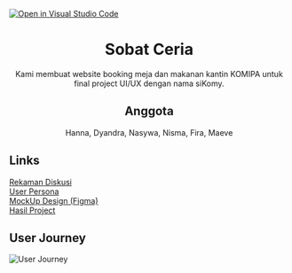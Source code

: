 [![Open in Visual Studio Code](https://classroom.github.com/assets/open-in-vscode-c66648af7eb3fe8bc4f294546bfd86ef473780cde1dea487d3c4ff354943c9ae.svg)](https://classroom.github.com/online_ide?assignment_repo_id=8334709&assignment_repo_type=AssignmentRepo)
<h1 align="center">Sobat Ceria</h1>
<p align="center">Kami membuat website booking meja dan makanan kantin KOMIPA untuk final project UI/UX dengan nama siKomy.</p>
<h2 align="center">Anggota</h2>
<p align="center">Hanna, Dyandra, Nasywa, Nisma, Fira, Maeve</p>

## Links
[Rekaman Diskusi](https://drive.google.com/file/d/1Zoy42ZKTH0fEP31JrpW-Sl9yBokNf9lU/view?usp=sharing)<br />
[User Persona](/userPersona)<br />
[MockUp Design (Figma)](https://www.figma.com/file/8KDrX8U6OUjQ02cf39sIRQ/UI%2FUX?node-id=181%3A167&t=CAlRO5ySbQfMCWL3-1)<br />
[Hasil Project](https://codesandbox.io/s/sikomy-gjpogx?file=/src/Jam.js)<br />

## User Journey
![User Journey](/User%20Journey%20(3).png "User Journey")
